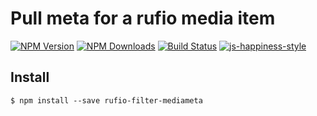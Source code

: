 # Pull meta for a rufio media item

[![NPM Version][npm-image]][npm-url]
[![NPM Downloads][downloads-image]][downloads-url]
[![Build Status](https://travis-ci.org/wesleytodd/rufio-filter-mediameta.svg?branch=master)](https://travis-ci.org/wesleytodd/rufio-filter-mediameta)
[![js-happiness-style](https://img.shields.io/badge/code%20style-happiness-brightgreen.svg)](https://github.com/JedWatson/happiness)

[npm-image]: https://img.shields.io/npm/v/rufio-filter-mediameta.svg
[npm-url]: https://npmjs.org/package/rufio-filter-mediameta
[downloads-image]: https://img.shields.io/npm/dm/rufio-filter-mediameta.svg
[downloads-url]: https://npmjs.org/package/rufio-filter-mediameta

## Install

```
$ npm install --save rufio-filter-mediameta
```
